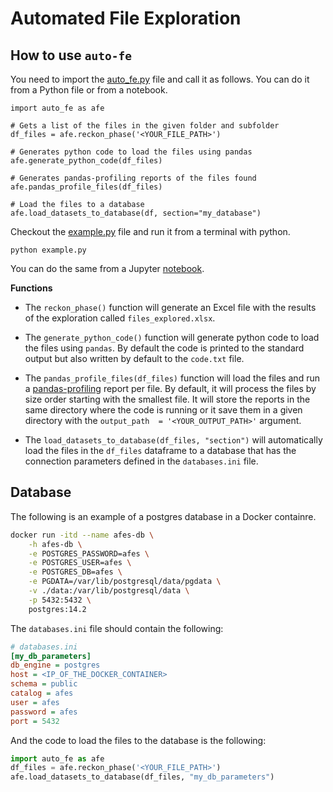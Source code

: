 # Automated File Exploration

## How to use `auto-fe`

You need to import the [auto_fe.py](../code/auto_fe.py) file and call it as follows. You can do it from a Python file or from a notebook.

```
import auto_fe as afe

# Gets a list of the files in the given folder and subfolder
df_files = afe.reckon_phase('<YOUR_FILE_PATH>')

# Generates python code to load the files using pandas
afe.generate_python_code(df_files)

# Generates pandas-profiling reports of the files found
afe.pandas_profile_files(df_files)

# Load the files to a database
afe.load_datasets_to_database(df, section="my_database")
```

Checkout the [example.py](../code/example.py) file and run it from a terminal with python.

```
python example.py
```

You can do the same from a Jupyter [notebook](../code/notebook-example.ipynb).

**Functions**

* The `reckon_phase()` function will generate an Excel file with the results of the exploration called `files_explored.xlsx`.

* The `generate_python_code()` function will generate python code to load the files using `pandas`. By default the code is printed to the standard output but also written by default to the `code.txt` file.

* The `pandas_profile_files(df_files)` function will load the files and run a [pandas-profiling](https://github.com/pandas-profiling/pandas-profiling) report per file. By default, it will process the files by size order starting with the smallest file. It will store the reports in the same directory where the code is running or it save them in a given directory with the `output_path  = '<YOUR_OUTPUT_PATH>'` argument.

* The `load_datasets_to_database(df_files, "section")` will automatically load the files in the `df_files` dataframe to a database that has the connection parameters defined in the `databases.ini` file.

## Database

The following is an example of a postgres database in a Docker containre. 

```bash
docker run -itd --name afes-db \
    -h afes-db \
    -e POSTGRES_PASSWORD=afes \
    -e POSTGRES_USER=afes \
    -e POSTGRES_DB=afes \
    -e PGDATA=/var/lib/postgresql/data/pgdata \
    -v ./data:/var/lib/postgresql/data \
    -p 5432:5432 \
    postgres:14.2
```

The `databases.ini` file should contain the following:

```ini
# databases.ini
[my_db_parameters]
db_engine = postgres
host = <IP_OF_THE_DOCKER_CONTAINER>
schema = public
catalog = afes
user = afes
password = afes
port = 5432
```

And the code to load the files to the database is the following:

```python
import auto_fe as afe
df_files = afe.reckon_phase('<YOUR_FILE_PATH>')
afe.load_datasets_to_database(df_files, "my_db_parameters")
```